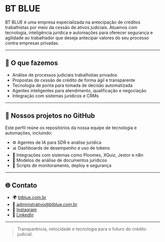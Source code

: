 # BT BLUE

BT BLUE é uma empresa especializada na antecipação de créditos trabalhistas por meio da cessão de ativos judiciais. Atuamos com tecnologia, inteligência jurídica e automações para oferecer segurança e agilidade ao trabalhador que deseja antecipar valores do seu processo contra empresas privadas.

---

## 💼 O que fazemos

- Análise de processos judiciais trabalhistas privados
- Propostas de cessão de crédito de forma ágil e transparente
- Tecnologia de ponta para tomada de decisão automatizada
- Agentes inteligentes para atendimento, qualificação e negociação
- Integração com sistemas jurídicos e CRMs

---

## 🚀 Nossos projetos no GitHub

Este perfil reúne os repositórios da nossa equipe de tecnologia e automações, incluindo:

- ⚙️ Agentes de IA para SDR e análise jurídica
- 📊 Dashboards de desempenho e uso de tokens
- 🔄 Integrações com sistemas como Ploomes, XQuiz, Jestor e n8n
- 🧠 Modelos de análise de documentos jurídicos
- 🔐 Scripts de monitoramento, deploy e segurança

---

## 🌐 Contato

- 🌍 [btblue.com.br](https://btcreditos.com.br)
- 📧 administrativo@btblue.com.br
- 📸 [Instagram](https://instagram.com/btcreditos)
- 💼 [LinkedIn](https://linkedin.com/company/btcreditos-filial)

---

> Transparência, velocidade e tecnologia para o futuro do crédito judicial.
